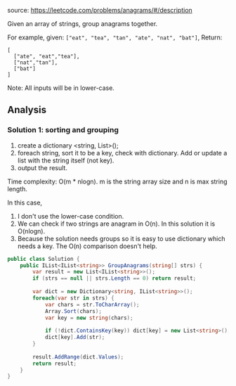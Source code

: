 source: https://leetcode.com/problems/anagrams/#/description

Given an array of strings, group anagrams together.

For example, given: `["eat", "tea", "tan", "ate", "nat", "bat"]`, 
Return:
```
[
  ["ate", "eat","tea"],
  ["nat","tan"],
  ["bat"]
]
```
Note: All inputs will be in lower-case.

## Analysis
### Solution 1: sorting and grouping
1. create a dictionary <string, List<string>>();
2. foreach string, sort it to be a key, check with dictionary. Add or update a list with the string itself (not key).
3. output the result.

Time complexity: O(m * nlogn). m is the string array size and n is max string length.

In this case, 

1. I don't use the lower-case condition. 
2. We can check if two strings are anagram in O(n). In this solution it is O(nlogn).
3. Because the solution needs groups so it is easy to use dictionary which needs a key. The O(n) comparison doesn't help.

```c#
public class Solution {
    public IList<IList<string>> GroupAnagrams(string[] strs) {
        var result = new List<IList<string>>();
        if (strs == null || strs.Length == 0) return result;
        
        var dict = new Dictionary<string, IList<string>>();
        foreach(var str in strs) {
            var chars = str.ToCharArray();
            Array.Sort(chars);
            var key = new string(chars);
            
            if (!dict.ContainsKey(key)) dict[key] = new List<string>();
            dict[key].Add(str);
        }
        
        result.AddRange(dict.Values);        
        return result;
    }
}
```
